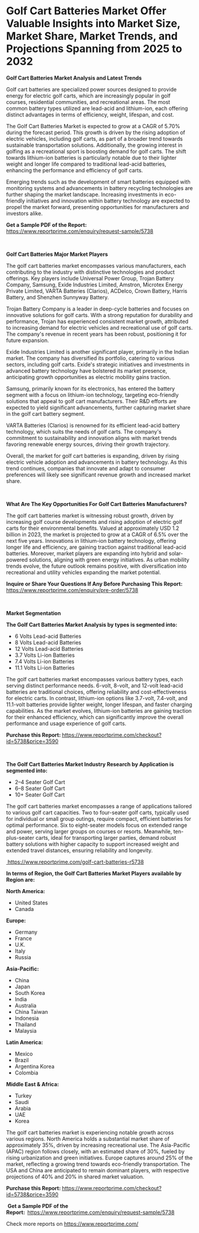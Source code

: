 <p><h1>Golf Cart Batteries Market Offer Valuable Insights into Market Size, Market Share, Market Trends, and Projections Spanning from 2025 to 2032</h1></p><p><strong>Golf Cart Batteries Market Analysis and Latest Trends</strong></p>
<p><p>Golf cart batteries are specialized power sources designed to provide energy for electric golf carts, which are increasingly popular in golf courses, residential communities, and recreational areas. The most common battery types utilized are lead-acid and lithium-ion, each offering distinct advantages in terms of efficiency, weight, lifespan, and cost.</p><p>The Golf Cart Batteries Market is expected to grow at a CAGR of 5.70% during the forecast period. This growth is driven by the rising adoption of electric vehicles, including golf carts, as part of a broader trend towards sustainable transportation solutions. Additionally, the growing interest in golfing as a recreational sport is boosting demand for golf carts. The shift towards lithium-ion batteries is particularly notable due to their lighter weight and longer life compared to traditional lead-acid batteries, enhancing the performance and efficiency of golf carts.</p><p>Emerging trends such as the development of smart batteries equipped with monitoring systems and advancements in battery recycling technologies are further shaping the market landscape. Increasing investments in eco-friendly initiatives and innovation within battery technology are expected to propel the market forward, presenting opportunities for manufacturers and investors alike.</p></p>
<p><strong>Get a Sample PDF of the Report:&nbsp;</strong> <a href="https://www.reportprime.com/enquiry/request-sample/5738?utm_campaign=3019&utm_medium=2&utm_source=Github&utm_content=ia&utm_term=19032025&utm_id=golf-cart-batteries">https://www.reportprime.com/enquiry/request-sample/5738</a></p>
<p>&nbsp;</p>
<p><strong>Golf Cart Batteries Major Market Players</strong></p>
<p><p>The golf cart batteries market encompasses various manufacturers, each contributing to the industry with distinctive technologies and product offerings. Key players include Universal Power Group, Trojan Battery Company, Samsung, Exide Industries Limited, Amstron, Microtex Energy Private Limited, VARTA Batteries (Clarios), ACDelco, Crown Battery, Harris Battery, and Shenzhen Sunnyway Battery.</p><p>Trojan Battery Company is a leader in deep-cycle batteries and focuses on innovative solutions for golf carts. With a strong reputation for durability and performance, Trojan has experienced consistent market growth, attributed to increasing demand for electric vehicles and recreational use of golf carts. The company's revenue in recent years has been robust, positioning it for future expansion.</p><p>Exide Industries Limited is another significant player, primarily in the Indian market. The company has diversified its portfolio, catering to various sectors, including golf carts. Exide's strategic initiatives and investments in advanced battery technology have bolstered its market presence, anticipating growth opportunities as electric mobility gains traction.</p><p>Samsung, primarily known for its electronics, has entered the battery segment with a focus on lithium-ion technology, targeting eco-friendly solutions that appeal to golf cart manufacturers. Their R&D efforts are expected to yield significant advancements, further capturing market share in the golf cart battery segment.</p><p>VARTA Batteries (Clarios) is renowned for its efficient lead-acid battery technology, which suits the needs of golf carts. The company's commitment to sustainability and innovation aligns with market trends favoring renewable energy sources, driving their growth trajectory.</p><p>Overall, the market for golf cart batteries is expanding, driven by rising electric vehicle adoption and advancements in battery technology. As this trend continues, companies that innovate and adapt to consumer preferences will likely see significant revenue growth and increased market share.</p></p>
<p>&nbsp;</p>
<p><strong>What Are The Key Opportunities For Golf Cart Batteries Manufacturers?</strong></p>
<p><p>The golf cart batteries market is witnessing robust growth, driven by increasing golf course developments and rising adoption of electric golf carts for their environmental benefits. Valued at approximately USD 1.2 billion in 2023, the market is projected to grow at a CAGR of 6.5% over the next five years. Innovations in lithium-ion battery technology, offering longer life and efficiency, are gaining traction against traditional lead-acid batteries. Moreover, market players are expanding into hybrid and solar-powered solutions, aligning with green energy initiatives. As urban mobility trends evolve, the future outlook remains positive, with diversification into recreational and utility vehicles expanding the market potential.</p></p>
<p><strong>Inquire or Share Your Questions If Any Before Purchasing This Report:</strong> <a href="https://www.reportprime.com/enquiry/pre-order/5738?utm_campaign=3019&utm_medium=2&utm_source=Github&utm_content=ia&utm_term=19032025&utm_id=golf-cart-batteries">https://www.reportprime.com/enquiry/pre-order/5738</a></p>
<p>&nbsp;</p>
<p><strong>Market Segmentation</strong></p>
<p><strong>The Golf Cart Batteries Market Analysis by types is segmented into:</strong></p>
<p><ul><li>6 Volts Lead-acid Batteries</li><li>8 Volts Lead-acid Batteries</li><li>12 Volts Lead-acid Batteries</li><li>3.7 Volts Li-ion Batteries</li><li>7.4 Volts Li-ion Batteries</li><li>11.1 Volts Li-ion Batteries</li></ul></p>
<p><p>The golf cart batteries market encompasses various battery types, each serving distinct performance needs. 6-volt, 8-volt, and 12-volt lead-acid batteries are traditional choices, offering reliability and cost-effectiveness for electric carts. In contrast, lithium-ion options like 3.7-volt, 7.4-volt, and 11.1-volt batteries provide lighter weight, longer lifespan, and faster charging capabilities. As the market evolves, lithium-ion batteries are gaining traction for their enhanced efficiency, which can significantly improve the overall performance and usage experience of golf carts.</p></p>
<p><strong>Purchase this Report:&nbsp;</strong><a href="https://www.reportprime.com/checkout?id=5738&price=3590&utm_campaign=3019&utm_medium=2&utm_source=Github&utm_content=ia&utm_term=19032025&utm_id=golf-cart-batteries">https://www.reportprime.com/checkout?id=5738&price=3590</a></p>
<p>&nbsp;</p>
<p><strong>The Golf Cart Batteries Market Industry Research by Application is segmented into:</strong></p>
<p><ul><li>2–4 Seater Golf Cart</li><li>6–8 Seater Golf Cart</li><li>10+ Seater Golf Cart</li></ul></p>
<p><p>The golf cart batteries market encompasses a range of applications tailored to various golf cart capacities. Two to four-seater golf carts, typically used for individual or small group outings, require compact, efficient batteries for optimal performance. Six to eight-seater models focus on extended range and power, serving larger groups on courses or resorts. Meanwhile, ten-plus-seater carts, ideal for transporting larger parties, demand robust battery solutions with higher capacity to support increased weight and extended travel distances, ensuring reliability and longevity.</p></p>
<p><a href="https://www.reportprime.com/golf-cart-batteries-r5738?utm_campaign=3019&utm_medium=2&utm_source=Github&utm_content=ia&utm_term=19032025&utm_id=golf-cart-batteries">&nbsp;https://www.reportprime.com/golf-cart-batteries-r5738</a></p>
<p><strong>In terms of Region, the Golf Cart Batteries Market Players available by Region are:</strong></p>
<p>
    <p> <strong> North America: </strong>
        <ul>
            <li>United States</li>
            <li>Canada</li>
        </ul>
        </p> 
    <p> <strong> Europe: </strong>
        <ul>
            <li>Germany</li>
            <li>France</li>
            <li>U.K.</li>
            <li>Italy</li>
            <li>Russia</li>
        </ul>
        </p> 
    <p> <strong> Asia-Pacific: </strong>
        <ul>
            <li>China</li>
            <li>Japan</li>
            <li>South Korea</li>
            <li>India</li>
            <li>Australia</li>
            <li>China Taiwan</li>
            <li>Indonesia</li>
            <li>Thailand</li>
            <li>Malaysia</li>
        </ul>
        </p> 
    <p> <strong> Latin America: </strong>
        <ul>
            <li>Mexico</li>
            <li>Brazil</li>
            <li>Argentina Korea</li>
            <li>Colombia</li>
        </ul>
        </p> 
    <p> <strong> Middle East & Africa: </strong>
        <ul>
            <li>Turkey</li>
            <li>Saudi</li>
            <li>Arabia</li>
            <li>UAE</li>
            <li>Korea</li>
        </ul>
    </p>
    </p>
<p><p>The golf cart batteries market is experiencing notable growth across various regions. North America holds a substantial market share of approximately 35%, driven by increasing recreational use. The Asia-Pacific (APAC) region follows closely, with an estimated share of 30%, fueled by rising urbanization and green initiatives. Europe captures around 25% of the market, reflecting a growing trend towards eco-friendly transportation. The USA and China are anticipated to remain dominant players, with respective projections of 40% and 20% in shared market valuation.</p></p>
<p><strong>Purchase this Report: </strong><a href="https://www.reportprime.com/checkout?id=5738&price=3590&utm_campaign=3019&utm_medium=2&utm_source=Github&utm_content=ia&utm_term=19032025&utm_id=golf-cart-batteries">https://www.reportprime.com/checkout?id=5738&price=3590</a></p>
<p>&nbsp;<strong>Get a Sample PDF of the Report:&nbsp;&nbsp;</strong><a href="https://www.reportprime.com/enquiry/request-sample/5738?utm_campaign=3019&utm_medium=2&utm_source=Github&utm_content=ia&utm_term=19032025&utm_id=golf-cart-batteries">https://www.reportprime.com/enquiry/request-sample/5738</a></p>
<p><strong></strong></p>
<p>Check more reports on <a href="https://www.reportprime.com/?utm_campaign=3019&utm_medium=2&utm_source=Github&utm_content=ia&utm_term=19032025&utm_id=golf-cart-batteries">https://www.reportprime.com/</a></p>